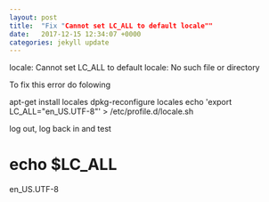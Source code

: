 ```yaml
---
layout: post
title:  "Fix "Cannot set LC_ALL to default locale""
date:   2017-12-15 12:34:07 +0000
categories: jekyll update
---
```


locale: Cannot set LC_ALL to default locale: No such file or directory

To fix this error do folowing


apt-get install locales
dpkg-reconfigure locales
echo 'export LC_ALL="en_US.UTF-8"' > /etc/profile.d/locale.sh

log out, log back in and test


# echo $LC_ALL
en_US.UTF-8
